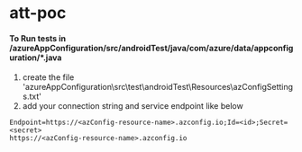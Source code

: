 # att-poc

#### To Run tests in /azureAppConfiguration/src/androidTest/java/com/azure/data/appconfiguration/*.java

1. create the file 'azureAppConfiguration\src\test\androidTest\Resources\azConfigSettings.txt'
2. add your connection string and service endpoint like below

```
Endpoint=https://<azConfig-resource-name>.azconfig.io;Id=<id>;Secret=<secret>
https://<azConfig-resource-name>.azconfig.io
```
